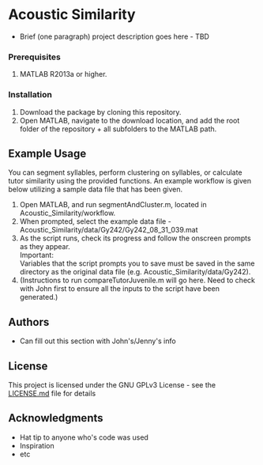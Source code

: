 # Acoustic Similarity

* Brief (one paragraph) project description goes here - TBD

### Prerequisites

1. MATLAB R2013a or higher.

### Installation

1. Download the package by cloning this repository.
2. Open MATLAB, navigate to the download location, and add the root folder of the repository + all subfolders to the MATLAB path.

## Example Usage

You can segment syllables, perform clustering on syllables, or calculate tutor similarity using the provided functions. An example workflow is given below utilizing a sample data file that has been given.

1. Open MATLAB, and run segmentAndCluster.m, located in Acoustic_Similarity/workflow.
2. When prompted, select the example data file - Acoustic_Similarity/data/Gy242/Gy242_08_31_039.mat
3. As the script runs, check its progress and follow the onscreen prompts as they appear. <br>Important:<br> Variables that the script prompts you to save must be saved in the same directory as the original data file (e.g. Acoustic_Similarity/data/Gy242).
4. (Instructions to run compareTutorJuvenile.m will go here. Need to check with John first to ensure all the inputs to the script have been generated.)

## Authors

* Can fill out this section with John's/Jenny's info

## License

This project is licensed under the GNU GPLv3 License - see the [LICENSE.md](LICENSE.md) file for details

## Acknowledgments

* Hat tip to anyone who's code was used
* Inspiration
* etc

